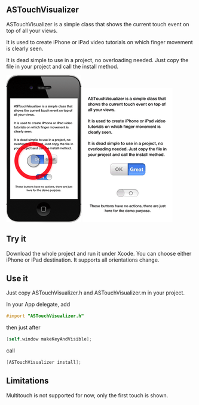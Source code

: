 ## ASTouchVisualizer
ASTouchVisualizer is a simple class that shows the current touch event on top of all your views.

It is used to create iPhone or iPad video tutorials on which finger movement is clearly seen.

It is dead simple to use in a project, no overloading needed. Just copy the file in your project and call the install method.

![](https://github.com/autresphere/ASTouchVisualizer/raw/master/Screenshots/iPhone.png)
![](https://github.com/autresphere/ASTouchVisualizer/raw/master/Screenshots/iPhoneVideo.gif)

## Try it
Download the whole project and run it under Xcode. You can choose either iPhone or iPad destination.
It supports all orientations change.

## Use it
Just copy ASTouchVisualizer.h and ASTouchVisualizer.m in your project.

In your App delegate, add
``` objective-c
#import "ASTouchVisualizer.h"
```

then just after
``` objective-c
[self.window makeKeyAndVisible];
```

call
``` objective-c
[ASTouchVisualizer install];
```

## Limitations
Multitouch is not supported for now, only the first touch is shown.
